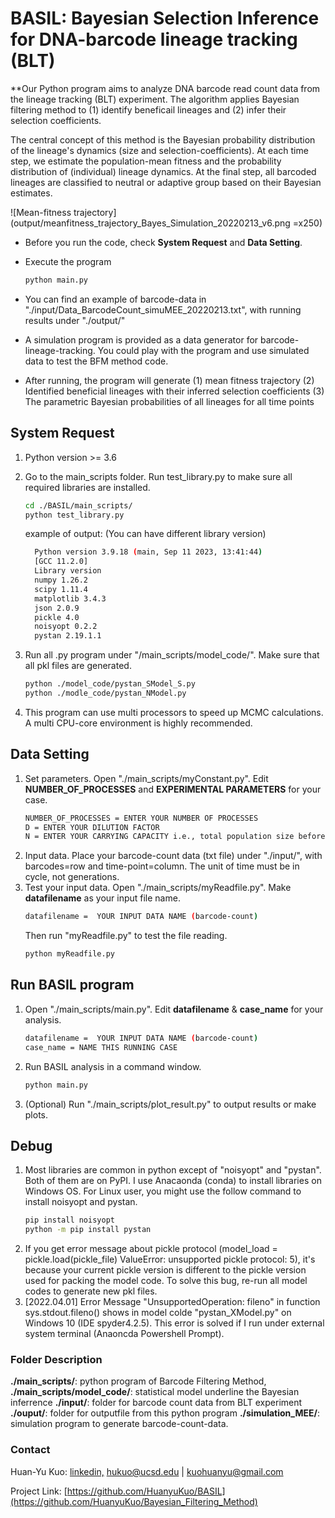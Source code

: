 # BASIL: Bayesian Selection Inference for DNA-barcode lineage tracking (BLT)


**Our Python program aims to analyze DNA barcode read count data from the lineage tracking (BLT) experiment. 
The algorithm applies Bayesian filtering method to (1) identify beneficail lineages and (2) infer their selection coefficients.

The central concept of this method is the Bayesian probability distribution 
of the lineage's dynamics (size and selection-coefficients). 
At each time step, we estimate the population-mean fitness and the probability distribution of (individual) lineage dynamics.
At the final step, all barcoded lineages are classified to neutral or adaptive group based on their Bayesian estimates.

![Mean-fitness trajectory](output/meanfitness_trajectory_Bayes_Simulation_20220213_v6.png =x250)

* Before you run the code, check **System Request** and **Data Setting**. 
* Execute the program 

  ```sh
  python main.py 
  ```
* You can find an example of barcode-data in "./input/Data_BarcodeCount_simuMEE_20220213.txt", with running results under "./output/"
* A simulation program is provided as a data generator for barcode-lineage-tracking. You could play with the program and use simulated data to test the BFM method code. 
* After running, the program will generate (1) mean fitness trajectory (2) Identified beneficial lineages with their inferred selection coefficients (3) The parametric Bayesian probabilities of all lineages for all time points

## System Request
1. Python version >= 3.6
2. Go to the main_scripts folder. Run test_library.py to make sure all required libraries are installed.  
   ```sh
   cd ./BASIL/main_scripts/
   python test_library.py
   ```
    example of output: (You can have different library version)
    ```sh
      Python version 3.9.18 (main, Sep 11 2023, 13:41:44) 
      [GCC 11.2.0]
      Library version
      numpy 1.26.2
      scipy 1.11.4
      matplotlib 3.4.3
      json 2.0.9
      pickle 4.0
      noisyopt 0.2.2
      pystan 2.19.1.1
    ```


3. Run all .py program under "/main_scripts/model_code/". Make sure that all pkl files are generated.
    ```sh
    python ./model_code/pystan_SModel_S.py  
    python ./modle_code/pystan_NModel.py
    ```
4. This program can use multi processors to speed up MCMC calculations. A multi CPU-core environment is highly recommended. 

## Data Setting
1. Set parameters. Open "./main_scripts/myConstant.py". Edit **NUMBER_OF_PROCESSES** and **EXPERIMENTAL PARAMETERS** for your case.
    ```sh
    NUMBER_OF_PROCESSES = ENTER YOUR NUMBER OF PROCESSES
    D = ENTER YOUR DILUTION FACTOR
    N = ENTER YOUR CARRYING CAPACITY i.e., total population size before dilution
    ```
2. Input data. Place your barcode-count data (txt file) under "./input/", with barcodes=row and time-point=column. The unit of time must be in cycle, not generations.
3. Test your input data. Open "./main_scripts/myReadfile.py". Make **datafilename** as your input file name. 
    ```sh
    datafilename =  YOUR INPUT DATA NAME (barcode-count)
    ```
    Then run "myReadfile.py" to test the file reading.
    ```sh
    python myReadfile.py
    ```
## Run BASIL program
1. Open "./main_scripts/main.py". Edit **datafilename** & **case_name** for your analysis.
    ```sh
    datafilename =  YOUR INPUT DATA NAME (barcode-count)
    case_name = NAME THIS RUNNING CASE
    ```
2. Run BASIL analysis in a command window. 
    ```sh
    python main.py
    ```
3. (Optional) Run "./main_scripts/plot_result.py" to output results or make plots.

## Debug
1. Most libraries are common in python except of "noisyopt" and "pystan". Both of them are on PyPI. I use Anacaonda (conda) to install libraries on Windows OS. For Linux user, you might use the follow command to install noisyopt and pystan.  
   ```sh
   pip install noisyopt
   python -m pip install pystan
2. If you get error message about pickle protocol (model_load = pickle.load(pickle_file) ValueError: unsupported pickle protocol: 5), it's because your current pickle version is different to the pickle version used for packing the model code. To solve this bug, re-run all model codes to generate new pkl files. 
3. [2022.04.01] Error Message "UnsupportedOperation: fileno" in function sys.stdout.fileno() shows in model colde "pystan_XModel.py" on Windows 10 (IDE spyder4.2.5). This error is solved if I run under external system terminal (Anaoncda Powershell Prompt).

### Folder Description
  **./main_scripts/**: python program of Barcode Filtering Method, 
  **./main_scripts/model_code/**: statistical model underline the Bayesian inferrence
  **./input/**: folder for barcode count data from BLT experiment
  **./ouput/**: folder for outputfile from this python program
  **./simulation_MEE/**: simulation program to generate barcode-count-data. 

### Contact
Huan-Yu Kuo: [linkedin,](https://www.linkedin.com/in/huan-yu-kuo/)  hukuo@ucsd.edu | kuohuanyu@gmail.com

Project Link: [https://github.com/HuanyuKuo/BASIL](https://github.com/HuanyuKuo/Bayesian_Filtering_Method)

